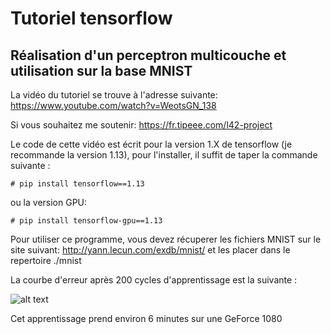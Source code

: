# Tutoriel tensorflow
## Réalisation d'un perceptron multicouche et utilisation sur la base MNIST

La vidéo du tutoriel se trouve à l'adresse suivante:
https://www.youtube.com/watch?v=WeotsGN_138

Si vous souhaitez me soutenir: <https://fr.tipeee.com/l42-project>

Le code de cette vidéo est écrit pour la version 1.X de tensorflow (je recommande la version 1.13), pour l'installer, il suffit de taper la commande suivante :

`# pip install tensorflow==1.13`

ou la version GPU:

`# pip install tensorflow-gpu==1.13`

Pour utiliser ce programme, vous devez récuperer les fichiers MNIST sur le site suivant:
http://yann.lecun.com/exdb/mnist/
et les placer dans le repertoire ./mnist

La courbe d'erreur après 200 cycles d'apprentissage est la suivante :

![alt text](https://github.com/L42Project/Tutoriels/blob/master/Tensorflow/tutoriel1/graph_error.png)

Cet apprentissage prend environ 6 minutes sur une GeForce 1080

